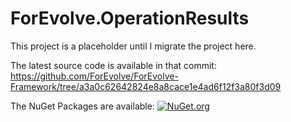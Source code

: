 # ForEvolve.OperationResults

This project is a placeholder until I migrate the project here.

The latest source code is available in that commit:
https://github.com/ForEvolve/ForEvolve-Framework/tree/a3a0c62642824e8a8cace1e4ad6f12f3a80f3d09

The NuGet Packages are available:
[![NuGet.org](https://img.shields.io/nuget/vpre/ForEvolve.OperationResults)](https://www.nuget.org/packages/ForEvolve.OperationResults/) 
